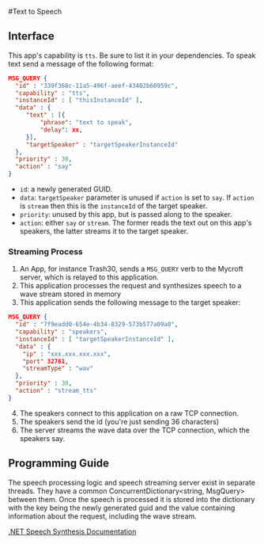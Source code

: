 #Text to Speech

## Interface

This app's capability is `tts`. Be sure to list it in your dependencies. To speak text send a message of the following format:

```json
MSG_QUERY {
  "id" : "339f368c-11a5-496f-aeef-43402b60959c",
  "capability" : "tts",
  "instanceId" : [ "thisInstanceId" ],
  "data" : { 
     "text" : [{
         "phrase": "text to speak",
         "delay": xx,
     }],
     "targetSpeaker" : "targetSpeakerInstanceId" 
  },
  "priority" : 30,
  "action" : "say"
}
```
* `id`: a newly generated GUID.
* `data`: `targetSpeaker` parameter is unused if `action` is set to `say`. If `action` is `stream` then this is the `instanceId` of the target speaker.
* `priority`: unused by this app, but is passed along to the speaker.
* `action`: either `say` or `stream`. The former reads the text out on this app's speakers, the latter streams it to the target speaker.

### Streaming Process

1. An App, for instance Trash30, sends a `MSG_QUERY` verb to the Mycroft server, which is relayed to this application.
2. This application processes the request and synthesizes speech to a wave stream stored in memory
3. This application sends the following message to the target speaker:
```json
MSG_QUERY {
  "id" : "7f9eadd0-654e-4b34-8329-573b577a09a0",
  "capability" : "speakers",
  "instanceId" : [ "targetSpeakerInstanceId" ],
  "data" : {
    "ip" : "xxx.xxx.xxx.xxx",
    "port" 32761,
    "streamType" : "wav"
  },
  "priority" : 30,
  "action" : "stream_tts"
}
```
4. The speakers connect to this application on a raw TCP connection.
5. The speakers send the id (you're just sending 36 characters)
6. The server streams the wave data over the TCP connection, which the speakers say.

## Programming Guide

The speech processing logic and speech streaming server exist in separate threads. They have a common
ConcurrentDictionary<string, MsgQuery> between them. Once the speech is processed it is stored into
the dictionary with the key being the newly generated guid and the value containing information about
the request, including the wave stream.

[.NET Speech Synthesis Documentation](http://msdn.microsoft.com/en-us/library/hh361625%28v=office.14%29.aspx)
